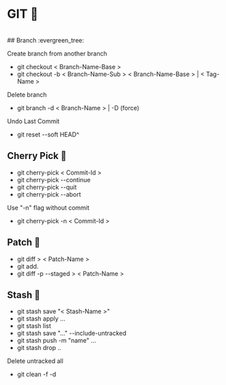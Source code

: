 
# GIT :rainbow: 
<br/> 
## Branch  :evergreen_tree:

Create branch from another branch

- git checkout < Branch-Name-Base >  
- git checkout -b < Branch-Name-Sub > < Branch-Name-Base > | < Tag-Name >  

Delete branch  
- git branch -d < Branch-Name > | -D (force)  

Undo Last Commit 
- git reset --soft HEAD^  

## Cherry Pick  :cherries:
- git cherry-pick < Commit-Id >  
- git cherry-pick --continue  
- git cherry-pick --quit  
- git cherry-pick --abort  

Use "-n" flag without commit
- git cherry-pick -n  < Commit-Id >

## Patch  :jeans:
- git diff > < Patch-Name >
- git add.
- git diff -p --staged >  < Patch-Name >

## Stash  :briefcase:
- git stash save "< Stash-Name >"
- git stash apply ...
- git stash list
- git stash save "..." --include-untracked
- git stash push -m "name" ...
- git stash drop ..

Delete untracked all  
- git clean -f -d
